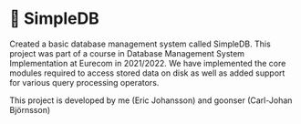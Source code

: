 # 💾 SimpleDB

Created a basic database management system called SimpleDB. This project was part of a course in Database Management System Implementation at Eurecom in 2021/2022. We have implemented the core modules required to access stored data on disk as well as added support for various query processing operators.

This project is developed by me (Eric Johansson) and goonser (Carl-Johan Björnsson)